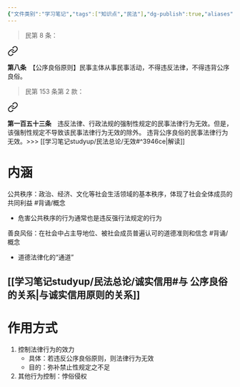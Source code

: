 ```yaml
---
{"文件类别":"学习笔记","tags":["知识点","民法"],"dg-publish":true,"aliases":["公序良俗原则"],"permalink":"/学习笔记studyup/民法总论/公序良俗/","dgPassFrontmatter":true,"created":"2024-07-03T20:34:36.035+08:00","updated":"2024-10-26T18:42:54.026+08:00"}
---
```


>民第 8 条：
<div class="transclusion internal-embed is-loaded"><a class="markdown-embed-link" href="////#t8" aria-label="Open link"><svg xmlns="http://www.w3.org/2000/svg" width="24" height="24" viewBox="0 0 24 24" fill="none" stroke="currentColor" stroke-width="2" stroke-linecap="round" stroke-linejoin="round" class="svg-icon lucide-link"><path d="M10 13a5 5 0 0 0 7.54.54l3-3a5 5 0 0 0-7.07-7.07l-1.72 1.71"></path><path d="M14 11a5 5 0 0 0-7.54-.54l-3 3a5 5 0 0 0 7.07 7.07l1.71-1.71"></path></svg></a><div class="markdown-embed">



**第八条**　【公序良俗原则】民事主体从事民事活动，不得违反法律，不得违背公序良俗。 

</div></div>


>民第 153 条第 2 款：
<div class="transclusion internal-embed is-loaded"><a class="markdown-embed-link" href="////#t153" aria-label="Open link"><svg xmlns="http://www.w3.org/2000/svg" width="24" height="24" viewBox="0 0 24 24" fill="none" stroke="currentColor" stroke-width="2" stroke-linecap="round" stroke-linejoin="round" class="svg-icon lucide-link"><path d="M10 13a5 5 0 0 0 7.54.54l3-3a5 5 0 0 0-7.07-7.07l-1.72 1.71"></path><path d="M14 11a5 5 0 0 0-7.54-.54l-3 3a5 5 0 0 0 7.07 7.07l1.71-1.71"></path></svg></a><div class="markdown-embed">



**第一百五十三条**　违反法律、行政法规的强制性规定的民事法律行为无效。但是，该强制性规定不导致该民事法律行为无效的除外。
违背公序良俗的民事法律行为无效。>>> [[学习笔记studyup/民法总论/无效#^3946ce\|解读]] 

</div></div>

# 内涵
公共秩序：政治、经济、文化等社会生活领域的基本秩序，体现了社会全体成员的共同利益 #背诵/概念 
- 危害公共秩序的行为通常也是违反强行法规定的行为

善良风俗：在社会中占主导地位、被社会成员普遍认可的道德准则和信念 #背诵/概念 
- 道德法律化的“通道”
## [[学习笔记studyup/民法总论/诚实信用#与 公序良俗 的关系\|与诚实信用原则的关系]]
# 作用方式
1. 控制法律行为的效力
	- 具体：若违反公序良俗原则，则法律行为无效
	- 目的：弥补禁止性规定之不足
2. 其他行为控制：悖俗侵权

